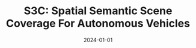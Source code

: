 ---
title: "S3C: Spatial Semantic Scene Coverage For Autonomous Vehicles"
date: 2024-01-01
venue: "Proceedings of the 46th IEEE/ACM International Conference on Software Engineering, ICSE 2024, Lisbon, Portugal, April 14-20, 2024"
paperurl: https://doi.org/10.1145/3597503.3639178
authors: "Trey Woodlief, Felipe Toledo, Sebastian G Elbaum and Matthew B Dwyer"
---
